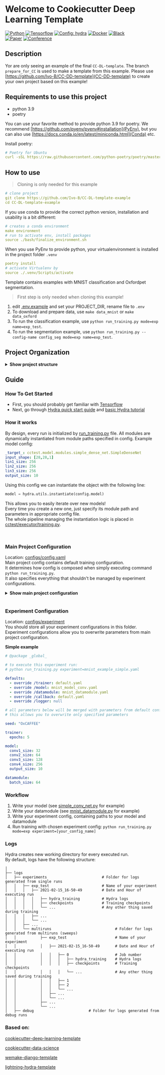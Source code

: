 # Welcome to Cookiecutter Deep Learning Template
<a href="https://www.python.org/"><img alt="Python" src="https://img.shields.io/badge/-Python 3.9-3670A0?style=flat-square&logo=python&logoColor=ffdd54"></a>
<a href="https://www.tensorflow.org/install"><img alt="Tensorflow" src="https://img.shields.io/badge/-Tensorflow 2.7-%23FF6F00?style=flat-square&logo=Tensorflow&logoColor=white"></a>
<a href="https://hydra.cc/"><img alt="Config: hydra" src="https://img.shields.io/badge/config-hydra 1.1-89b8cd?style=flat-square&labelColor=gray"></a>
<a href="https://www.docker.com/"><img alt="Docker" src="https://img.shields.io/badge/docker-257bd6?style=flat-square&logo=docker&logoColor=white"></a>
<a href="https://github.com/psf/black"><img alt="Black" src="https://img.shields.io/badge/code%20style-black-black?style=flat-square"></a><br>
[![Paper](http://img.shields.io/badge/paper-arxiv.1905.03026-B31B1B.svg?style=flat-square)](https://arxiv.org/abs/1905.03026)
[![Conference](http://img.shields.io/badge/MICCAI-2020-4b44ce.svg?style=flat-square)](https://doi.org/10.1007/978-3-030-59713-9_8)

## Description
Yor are only seeing an example of the final `CC-DL-template`. The branch `prepare_for_CC` is used to make a template from this example. Please use [https://github.com/Ivo-B/CC-DD-template](CC-DD-template) to create your own project based on this example!

## Requirements to use this project
- python 3.9
- poetry

You can use your favorite method to provide python 3.9 for poetry. We recommend [https://github.com/pyenv/pyenv#installation](PyEnv), but you can also use [https://docs.conda.io/en/latest/miniconda.html](Conda) etc.

Install poetry:
````yaml
# Poetry for Ubuntu
curl -sSL https://raw.githubusercontent.com/python-poetry/poetry/master/install-poetry.py | python -
````

## How to use
> Cloning is only needed for this example
````yaml
# clone project
git clone https://github.com/Ivo-B/CC-DL-template-example
cd CC-DL-template-example
````

If you use conda to provide the correct python version, installation and usability is a bit different:
````yaml
# creates a conda environment
make environment
# run to activate env, install packages
source ./bash/finalize_environment.sh
````

When you use PyEnv to provide python, your virtualenvironment is installed in the project folder `.venv`
````yaml
poetry install
# activate Virtualenv by
source ./.venv/Scripts/activate
````

Template contains examples with MNIST classification and Oxfordpet segmentation.
> First step is only needed when cloning this example!

 1. edit [.env.example](.env.example) and set your PROJECT_DIR, rename file to `.env`
 2. To download and prepare data, use `make data_mnist` or `make data_oxford`
 3. To run the classification example, use `python run_training.py mode=exp name=exp_test`.
 4. To run the segmentation example, use `python run_training.py --config-name config_seg mode=exp name=exp_test`.


## Project Organization

<details>
<summary><b>Show project structure</b></summary>

```
├──.venv                        <- Local poetry environment
├── bash                        <- TODO
│   ├── finalize_environment.sh     <- Callbacks configs
│   └── init_development.sh         <- Main project configuration file
├── cctest                      <- Source code use in this example.
│   ├── data                        <- Scripts to download or generate data
│   ├── dataloaders                 <- Scripts to handel and load the preprocessed data
│   ├── evaluation                  <- Scripts to do evaluation of the results
│   ├── executor                    <- Scripts to train, eval and test models
│   ├── models                      <- Scripts to define model architecture
│   ├── utils                       <- Utility scripts for callback, losse, metric
│   ├── visualization               <- Scripts to create exploratory and results oriented
│   └── __init__.py                 <- Makes cctest a Python module
│
├── configs                     <- Hydra configuration files
│   ├── callback                    <- Callbacks configs
│   ├── datamodule                  <- Datamodule configs
│   │   └── data_aug                    <- Data augmentation pipline configs
│   ├── experiment                  <- Experiment configs
│   ├── hparams_search              <- Hyperparameter search configs
│   ├── logger                      <- Logger configs
│   ├── mode                        <- Running mode configs
│   ├── model                       <- Model configs
│   ├── trainer                     <- Trainer configs
│   │   ├── loss                        <- Loss function configs
│   │   ├── lr_scheduler                <- Learning rate scheduler configs
│   │   ├── metric                      <- Evaluation metric configs  
│   │   └── optimizer                   <- Optimizer configs
│   ├── config.yaml                 <- Main project configuration file for classification
│   └── config_seg.yaml             <- Main project configuration file for segmentation
├── data                        <- Data from third party sources.
│   ├── external                    <- Data from third party sources.
│   ├── interim                     <- Intermediate data that has been transformed.
│   ├── processed                   <- The final, canonical data sets for modeling.
│   └── raw                         <- The original, immutable data dump.
├── docs                        <- A default Sphinx project; see sphinx-doc.org for details
│   ├── documents                   <- Data from third party sources.
│   │   ├── models                      <- Trained and serialized models, model predictions, 
│   │   │                                   or model summaries
│   │   ├── references                  <- Data dictionaries, manuals, and all other 
│   │   │                                   explanatory materials.
│   │   └── reports                     <- Generated analysis as HTML, PDF, LaTeX, etc.
│   │       └── figures                     <- Generated graphics and figures to be used in reporting
│   └── pages                       <- Intermediate data that has been transformed.
├── notebooks                   <- Jupyter notebooks. Naming convention is a number (for ordering),
│                                  the creator's initials, and a short `-` delimited description, e.g.
│                                  `1.0-jqp-initial-data-exploration`.
├── tests                       <- TODO
│   ├── test_hydra                  <- TODO
│   └── test_datamodule             <- TODO
│
├── .env.example                <- TODO
├── .editorconfig               <- file with format specification. You need to install
│                                   the required plugin for your IDE in order to enable it.
├── .gitignore                  <- file that specifies what should we commit into
│                                   the repository and we should not.
├── .pre-commit-config.yaml     <- TODO
├── CITATION.cff                <- TODO
├── LICENSE                     <- TODO
├── Makefile                    <- Makefile with commands like `make data_mnist`
├── poetry.toml                 <- poetry config file to install enviroment locally
├── poetry.lock                 <- lock file for dependencies. It is used to install exactly
│                                   the same versions of dependencies on each build
├── pyproject.toml              <- The project's dependencies for reproducing the
│                                   analysis environment
├── README.md                   <- The top-level README for developers using this project.
├── run_training.py             <- TODO
└── setup.cfg                   <- configuration file, that is used by most tools in this project
```

</details>

## Guide

### How To Get Started

- First, you should probably get familiar with [Tensorflow](https://www.tensorflow.org/)
- Next, go through [Hydra quick start guide](https://hydra.cc/docs/intro/) and [basic Hydra tutorial](https://hydra.cc/docs/tutorials/basic/your_first_app/simple_cli/)
  <br>

### How it works

By design, every run is initialized by [run_training.py](run_training.py) file. All modules are dynamically instantiated from module paths specified in config. Example model config:

```yaml
_target_: cctest.model.modules.simple_dense_net.SimpleDenseNet
input_shape: [28,28,1]
lin1_size: 256
lin2_size: 256
lin3_size: 256
output_size: 10
```

Using this config we can instantiate the object with the following line:

```python
model = hydra.utils.instantiate(config.model)
```

This allows you to easily iterate over new models!<br>
Every time you create a new one, just specify its module path and parameters in appropriate config file. <br>
The whole pipeline managing the instantiation logic is placed in [cctest/executor/training.py](cctest/executor/training.py).

<br>

### Main Project Configuration

Location: [configs/config.yaml](configs/config.yaml)<br>
Main project config contains default training configuration.<br>
It determines how config is composed when simply executing command `python run_training.py`.<br>
It also specifies everything that shouldn't be managed by experiment configurations.

<details>
<summary><b>Show main project configuration</b></summary>

```yaml
# specify here default training configuration
defaults:
  - trainer: default.yaml
  - model: mnist_model.yaml
  - datamodule: mnist_datamodule.yaml
  - callback: default.yaml # set this to null if you don't want to use callback
  - logger: null # set logger here or use command line (e.g. `python run_training.py logger=wandb`)

  - mode: default.yaml

  - experiment: null
  - hparams_search: null

# path to original working directory
# hydra hijacks working directory by changing it to the current log directory,
# so it's useful to have this path as a special variable
# learn more here: https://hydra.cc/docs/next/tutorials/basic/running_your_app/working_directory
work_dir: ${hydra:runtime.cwd}

# path to folder with data
data_dir: ${work_dir}/data/

# pretty print config at the start of the run using Rich library
print_config: True

# disable python warnings if they annoy you
ignore_warnings: True
```

</details>
<br>

### Experiment Configuration

Location: [configs/experiment](configs/experiment)<br>
You should store all your experiment configurations in this folder.<br>
Experiment configurations allow you to overwrite parameters from main project configuration.

**Simple example**

```yaml
# @package _global_

# to execute this experiment run:
# python run_training.py experiment=mnist_example_simple.yaml

defaults:
  - override /trainer: default.yaml
  - override /model: mnist_model_conv.yaml
  - override /datamodule: mnist_datamodule.yaml
  - override /callback: default.yaml
  - override /logger: null

# all parameters below will be merged with parameters from default configurations set above
# this allows you to overwrite only specified parameters

seed: "OxCAFFEE"

trainer:
  epochs: 5

model:
  conv1_size: 32
  conv2_size: 64
  conv3_size: 128
  conv4_size: 256
  output_size: 10

datamodule:
  batch_size: 64
```

</details>

### Workflow

1. Write your model (see [simple_conv_net.py](cctest/model/modules/simple_conv_net.py) for example)
2. Write your datamodule (see [mnist_datamodule.py](cctest/datamodules/mnist_datamodule.py) for example)
3. Write your experiment config, containing paths to your model and datamodule
4. Run training with chosen experiment config: `python run_training.py mode=exp experiment=[your_config_name]`
   <br>

### Logs

Hydra creates new working directory for every executed run. <br>
By default, logs have the following structure:

```
│
├── logs
│   ├── experiments                         # Folder for logs generated from single runs
│   │   ├── exp_test                        # Name of your experiment
│   │   │   ├── 2021-02-15_16-50-49         # Date and Hour of executing run
│   │   │   │   ├── hydra_training          # Hydra logs
│   │   │   │   ├── checkpoints             # Training checkpoints
│   │   │   │   └── ...                     # Any other thing saved during training
│   │   │   ├── ...
│   │   │   └── ...
│   │   ├── ...
│   │   └── multiruns                             # Folder for logs generated from multiruns (sweeps)
│   │           ├── exp_test                      # Name of your experiment
│   │           │   ├── 2021-02-15_16-50-49       # Date and Hour of executing run
│   │           │   │   ├── 0                     # Job number
│   │           │   │   │   ├── hydra_training    # Hydra logs
│   │           │   │   │   ├── checkpoints       # Training checkpoints
│   │           │   │   │   └── ...               # Any other thing saved during training
│   │           │   │   ├── 1
│   │           │   │   ├── 2
│   │           │   │   └── ...
│   │           │   ├── ...
│   │           │   └── ...
│   │           ├── ...
│   │           └── ...
│   ├── debug                         # Folder for logs generated from debug runs

```


### Based on:
[cookiecutter-deep-learning-template](https://github.com/Ivo-B/CC-DL-template)

[cookiecutter-data-science](https://github.com/drivendata/cookiecutter-data-science)

[wemake-django-template](https://github.com/wemake-services/wemake-django-template)

[lightning-hydra-template](https://github.com/ashleve/lightning-hydra-template)
